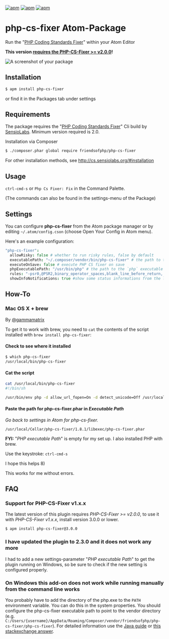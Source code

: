 [![apm](https://img.shields.io/apm/v/php-cs-fixer.svg?maxAge=2592000)]() [![apm](https://img.shields.io/apm/l/php-cs-fixer.svg?maxAge=2592000)]() [![apm](https://img.shields.io/apm/dm/php-cs-fixer.svg?maxAge=2592000)]()

# php-cs-fixer Atom-Package

Run the "[PHP Coding Standards Fixer](http://cs.sensiolabs.org)" within your Atom Editor

**This version [requires the PHP-CS-Fixer >= v2.0.0](#faq)!**

![A screenshot of your package](https://raw.github.com/pfefferle/atom-php-cs-fixer/master/php-cs-fixer.gif)

## Installation

```bash
$ apm install php-cs-fixer
```

or find it in the Packages tab under settings

## Requirements

The package requires the "[PHP Coding Standards Fixer](http://cs.sensiolabs.org)" Cli build by [SensioLabs](http://sensiolabs.com). Minimum version required is 2.0.

Installation via Composer

```bash
$ ./composer.phar global require friendsofphp/php-cs-fixer
```

For other installation methods, see <http://cs.sensiolabs.org/#installation>

## Usage

`ctrl-cmd-s` or `Php Cs Fixer: Fix` in the Command Palette.

(The commands can also be found in the settings-menu of the Package)

## Settings

You can configure **php-cs-fixer** from the Atom package manager or by editing `~/.atom/config.cson` (choose Open Your Config in Atom menu).

Here's an example configuration:

```cson
"php-cs-fixer":
  allowRisky: false # whether to run risky rules, false by default
  executablePath: "~/.composer/vendor/bin/php-cs-fixer" # the path to the `php-cs-fixer` executable
  executeOnSave: false # execute PHP CS fixer on save
  phpExecutablePath: "/usr/bin/php" # the path to the `php` executable
  rules: "-psr0,@PSR2,binary_operator_spaces,blank_line_before_return,..." # or null
  showInfoNotifications: true #show some status informations from the last "fix"
```

## How-To

### Mac OS X + brew

By [@gammamatrix](https://github.com/gammamatrix)

To get it to work with brew, you need to `cat` the contents of the script installed with `brew install php-cs-fixer`:

#### Check to see where it installed

```bash
$ which php-cs-fixer
/usr/local/bin/php-cs-fixer
```

#### Cat the script

```bash
cat /usr/local/bin/php-cs-fixer
#!/bin/sh

/usr/bin/env php -d allow_url_fopen=On -d detect_unicode=Off /usr/local/Cellar/php-cs-fixer/2.13.0/libexec/php-cs-fixer.phar $*
```

#### Paste the path for php-cs-fixer.phar in *Executable Path*

*Go back to settings in Atom for php-cs-fixer.*

`/usr/local/Cellar/php-cs-fixer/1.8.1/libexec/php-cs-fixer.phar`

**FYI:** "*PHP executable Path*" is empty for my set up. I also installed PHP with brew.

Use the keystroke: `ctrl-cmd-s`

I hope this helps 8)

This works for me without errors.

## FAQ

### Support for PHP-CS-Fixer v1.x.x

The latest version of this plugin requires *PHP-CS-Fixer >= v2.0.0*, to use it with *PHP-CS-Fixer v1.x.x*, install version 3.0.0 or lower.

```bash
$ apm install php-cs-fixer@3.0.0
```

### I have updated the plugin to 2.3.0 and it does not work any more

I had to add a new settings-parameter "*PHP executable Path*" to get the plugin running on Windows, so be sure to check if the new setting is configured properly.

### On Windows this add-on does not work while running manually from the command line works

You probably have to add the directory of the php.exe to the ```PATH``` environment variable. You can do this in the system properties. You should configure the php-cs-fixer executable path to point to the vendor directory (e.g. ```C:/Users/{username}/AppData/Roaming/Composer/vendor/friendsofphp/php-cs-fixer/php-cs-fixer```). For detailed information use the [Java guide](https://www.java.com/en/download/help/path.xml) or [this stackexchange answer](https://superuser.com/questions/284342/what-are-path-and-other-environment-variables-and-how-can-i-set-or-use-them).
